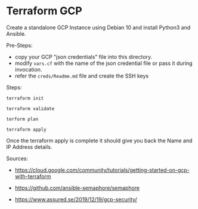 # Terraform GCP

Create a standalone GCP Instance using Debian 10 and install Python3 and Ansible.

Pre-Steps:

- copy your GCP "json credentials" file into this directory.
- modify `vars.cf` with the name of the json credential file or pass it during invocation.
- refer the `creds/Readme.md` file and create the SSH keys

Steps:

`terraform init`

`terraform validate`

`terform plan`

`terraform apply`

Once the terraform apply is complete it should give you back the Name and IP Address details.

Sources:

- https://cloud.google.com/community/tutorials/getting-started-on-gcp-with-terraform

- https://github.com/ansible-semaphore/semaphore

- https://www.assured.se/2019/12/19/gcp-security/